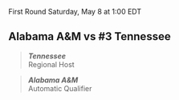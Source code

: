 First Round
Saturday, May 8 at 1:00 EDT
## Alabama A&M vs #3 Tennessee

> ***Tennessee***  
> Regional Host

> ***Alabama A&M***  
> Automatic Qualifier